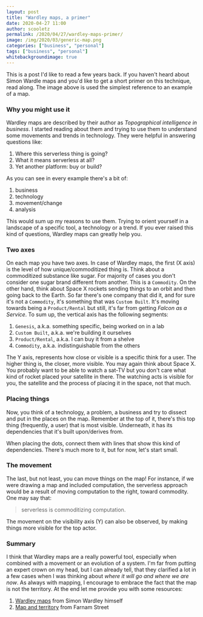 ```yaml
---
layout: post
title: "Wardley maps, a primer"
date: 2020-04-27 11:00
author: scooletz
permalink: /2020/04/27/wardley-maps-primer/
image: /img/2020/03/generic-map.png
categories: ["business", "personal"]
tags: ["business", "personal"]
whitebackgroundimage: true
---
```


This is a post I'd like to read a few years back. If you haven't heard about Simon Wardle maps and you'd like to get a short primer on this technique, read along. The image above is used the simplest reference to an example of a map.

### Why you might use it

Wardley maps are described by their author as _Topographical intelligence in business_. I started reading about them and trying to use them to understand some movements and trends in technology. They were helpful in answering questions like:

1. Where this serverless thing is going?
1. What it means serverless at all?
1. Yet another platform: buy or build?

As you can see in every example there's a bit of:

1. business
1. technology
1. movement/change
1. analysis

This would sum up my reasons to use them. Trying to orient yourself in a landscape of a specific tool, a technology or a trend. If you ever raised this kind of questions, Wardley maps can greatly help you.

### Two axes

On each map you have two axes. In case of Wardley maps, the first (X axis) is the level of how unique/commoditized thing is. Think about a commoditized substance like sugar. For majority of cases you don't consider one sugar brand different from another. This is a `Commodity`. On the other hand, think about Space X rockets sending things to an orbit and then going back to the Earth. So far there's one company that did it, and for sure it's not a `Commodity`, it's something that was `Custom Built`. It's moving towards being a `Product/Rental` but still, it's far from getting _Falcon as a Service_. To sum up, the vertical axis has the following segments:

1. `Genesis`, a.k.a. something specific, being worked on in a lab
1. `Custom Built`, a.k.a. we're building it ourselves
1. `Product/Rental`, a.k.a. I can buy it from a shelve
1. `Commodity`, a.k.a. indistinguishable from the others

The Y axis, represents how close or visible is a specific think for a user. The higher thing is, the closer, more visible. You may again think about Space X. You probably want to be able to watch a sat-TV but you don't care what kind of rocket placed your satellite in there. The watching acts is visible for you, the satellite and the process of placing it in the space, not that much.

### Placing things

Now, you think of a technology, a problem, a business and try to dissect and put in the places on the map. Remember at the top of it, there's this top thing (frequently, a user) that is most visible. Underneath, it has its dependencies that it's built upon/derives from.

When placing the dots, connect them with lines that show this kind of dependencies. There's much more to it, but for now, let's start small.

### The movement

The last, but not least, you can move things on the map! For instance, if we were drawing a map and included computation, the serverless approach would be a result of moving computation to the right, toward commodity. One may say that:

> serverless is commoditizing computation.

The movement on the visibility axis (Y) can also be observed, by making things more visible for the top actor.

### Summary

I think that Wardley maps are a really powerful tool, especially when combined with a movement or an evolution of a system. I'm far from putting an expert crown on my head, but I can already tell, that they clarified a lot in a few cases when I was thinking about _where it will go and where we are now_. As always with mapping, I encourage to embrace the fact that the map is not the territory. At the end let me provide you with some resources:

1. [Wardley maps](https://medium.com/wardleymaps) from Simon Wardley himself
1. [Map and territory](https://fs.blog/2015/11/map-and-territory) from Farnam Street
